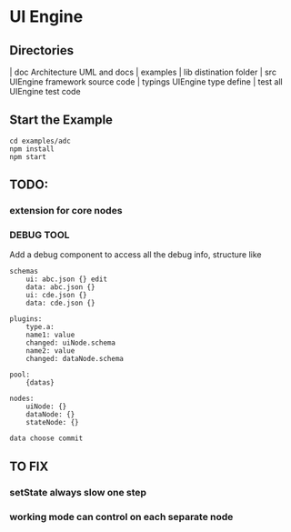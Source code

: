 # UI Engine

## Directories

| doc
Architecture UML and docs
| examples
| lib
distination folder
| src
UIEngine framework source code
| typings
UIEngine type define
| test
all UIEngine test code

## Start the Example

```
cd examples/adc
npm install
npm start
```

## TODO:

### extension for core nodes

### DEBUG TOOL

Add a debug component to access all the debug info, structure like

```
schemas
    ui: abc.json {} edit
    data: abc.json {}
    ui: cde.json {}
    data: cde.json {}

plugins:
    type.a:
    name1: value
    changed: uiNode.schema
    name2: value
    changed: dataNode.schema

pool:
    {datas}

nodes:
    uiNode: {}
    dataNode: {}
    stateNode: {}

data choose commit
```

## TO FIX

### setState always slow one step

### working mode can control on each separate node
